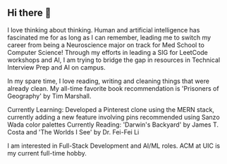 ## Hi there 👋

<!--
**yashishandilya/yashishandilya** is a ✨ _special_ ✨ repository because its `README.md` (this file) appears on your GitHub profile.

Here are some ideas to get you started:

- 🔭 I’m currently working on ...
- 🌱 I’m currently learning ...
- 👯 I’m looking to collaborate on ...
- 🤔 I’m looking for help with ...
- 💬 Ask me about ...
- 📫 How to reach me: ...
- 😄 Pronouns: ...
- ⚡ Fun fact: ...
-->

I love thinking about thinking. 
Human and artificial intelligence has fascinated me for as long as I can remember, leading me to switch my career from being a Neuroscience major on track for Med School to Computer Science! 
Through my efforts in leading a SIG for LeetCode workshops and AI, I am trying to bridge the gap in resources in Technical Interview Prep and AI on campus.

In my spare time, I love reading, writing and cleaning things that were already clean. 
My all-time favorite book recommendation is 'Prisoners of Geography' by Tim Marshall. 

Currently Learning: Developed a Pinterest clone using the MERN stack, currently adding a new feature involving pins recommended using Sanzo Wada color palettes
Currently Reading: 'Darwin's Backyard' by James T. Costa and 'The Worlds I See' by Dr. Fei-Fei Li

I am interested in Full-Stack Development and AI/ML roles. ACM at UIC is my current full-time hobby.
